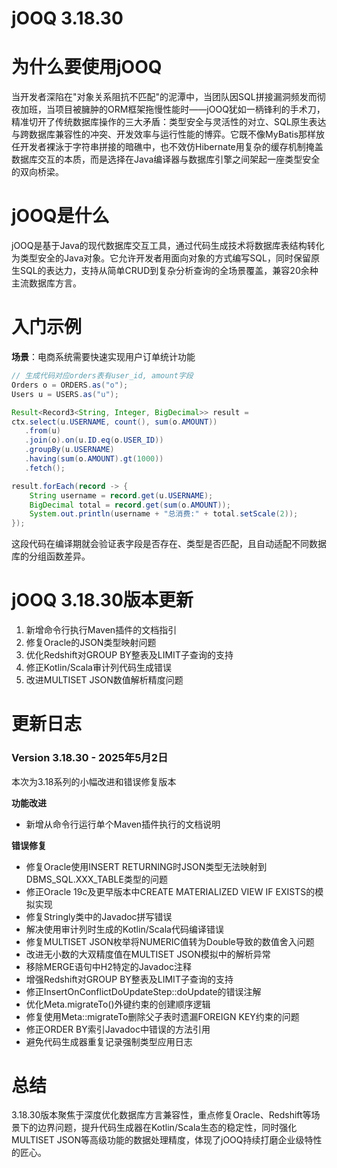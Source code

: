 # jOOQ 3.18.30
# 为什么要使用jOOQ  
当开发者深陷在"对象关系阻抗不匹配"的泥潭中，当团队因SQL拼接漏洞频发而彻夜加班，当项目被臃肿的ORM框架拖慢性能时——jOOQ犹如一柄锋利的手术刀，精准切开了传统数据库操作的三大矛盾：类型安全与灵活性的对立、SQL原生表达与跨数据库兼容性的冲突、开发效率与运行性能的博弈。它既不像MyBatis那样放任开发者裸泳于字符串拼接的暗礁中，也不效仿Hibernate用复杂的缓存机制掩盖数据库交互的本质，而是选择在Java编译器与数据库引擎之间架起一座类型安全的双向桥梁。

# jOOQ是什么  
jOOQ是基于Java的现代数据库交互工具，通过代码生成技术将数据库表结构转化为类型安全的Java对象。它允许开发者用面向对象的方式编写SQL，同时保留原生SQL的表达力，支持从简单CRUD到复杂分析查询的全场景覆盖，兼容20余种主流数据库方言。

# 入门示例  
**场景**：电商系统需要快速实现用户订单统计功能  
```java
// 生成代码对应orders表有user_id, amount字段
Orders o = ORDERS.as("o");
Users u = USERS.as("u");

Result<Record3<String, Integer, BigDecimal>> result =
ctx.select(u.USERNAME, count(), sum(o.AMOUNT))
   .from(u)
   .join(o).on(u.ID.eq(o.USER_ID))
   .groupBy(u.USERNAME)
   .having(sum(o.AMOUNT).gt(1000))
   .fetch();

result.forEach(record -> {
    String username = record.get(u.USERNAME);
    BigDecimal total = record.get(sum(o.AMOUNT));
    System.out.println(username + "总消费:" + total.setScale(2));
});
```
这段代码在编译期就会验证表字段是否存在、类型是否匹配，且自动适配不同数据库的分组函数差异。

# jOOQ 3.18.30版本更新  
1. 新增命令行执行Maven插件的文档指引  
2. 修复Oracle的JSON类型映射问题  
3. 优化Redshift对GROUP BY整表及LIMIT子查询的支持  
4. 修正Kotlin/Scala审计列代码生成错误  
5. 改进MULTISET JSON数值解析精度问题  

# 更新日志  
### Version 3.18.30 - 2025年5月2日  
本次为3.18系列的小幅改进和错误修复版本  

**功能改进**  
- 新增从命令行运行单个Maven插件执行的文档说明  

**错误修复**  
- 修复Oracle使用INSERT RETURNING时JSON类型无法映射到DBMS_SQL.XXX_TABLE类型的问题  
- 修正Oracle 19c及更早版本中CREATE MATERIALIZED VIEW IF EXISTS的模拟实现  
- 修复Stringly类中的Javadoc拼写错误  
- 解决使用审计列时生成的Kotlin/Scala代码编译错误  
- 修复MULTISET JSON枚举将NUMERIC值转为Double导致的数值舍入问题  
- 改进无小数的大双精度值在MULTISET JSON模拟中的解析异常  
- 移除MERGE语句中H2特定的Javadoc注释  
- 增强Redshift对GROUP BY整表及LIMIT子查询的支持  
- 修正InsertOnConflictDoUpdateStep::doUpdate的错误注解  
- 优化Meta.migrateTo()外键约束的创建顺序逻辑  
- 修复使用Meta::migrateTo删除父子表时遗漏FOREIGN KEY约束的问题  
- 修正ORDER BY索引Javadoc中错误的方法引用  
- 避免代码生成器重复记录强制类型应用日志  

# 总结  
3.18.30版本聚焦于深度优化数据库方言兼容性，重点修复Oracle、Redshift等场景下的边界问题，提升代码生成器在Kotlin/Scala生态的稳定性，同时强化MULTISET JSON等高级功能的数据处理精度，体现了jOOQ持续打磨企业级特性的匠心。